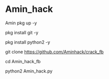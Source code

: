 # Amin_hack
Amin
pkg up -y

pkg install git -y

pkg install python2 -y

git clone https://github.com/Aminhack/crack_fb

cd Amin_hack_fb

python2 Amin_hack.py
